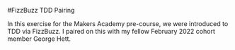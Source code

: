 #FizzBuzz TDD Pairing

In this exercise for the Makers Academy pre-course, we were introduced to TDD via FizzBuzz. I paired on this with my fellow February 2022 cohort member George Hett.